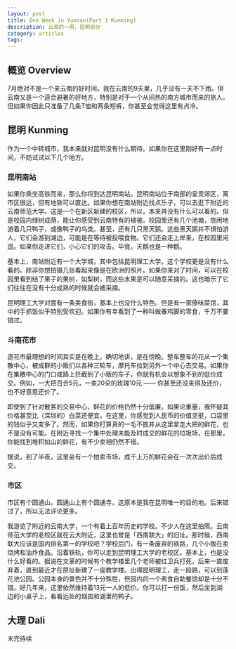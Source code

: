 ```yaml
---
layout: post
title: One Week in Yunnan(Part 1 Kunming)
description: 云南的一周，昆明部分
category: articles
tags: 
---
```


## 概览 Overview
7月绝对不是一个来云南的好时间。我在云南的9天里，几乎没有一天不下雨。但云南又是一个适合避暑的好地方，特别是对于一个从闷热的南方城市而来的旅人。但如果你因此只准备了几条T恤和两条短裤，你甚至会觉得这里有点冷。

## 昆明 Kunming ##
作为一个中转城市，我本来就对昆明没有什么期待。如果你在这里刚好有一点时间，不妨试试以下几个地方。

### 昆明南站 ### 
如果你乘坐高铁而来，那么你将到达昆明南站。昆明南站位于南部的呈贡郊区，离市区很远，但有地铁可以直达。如果你想在南站附近找点乐子，可以去逛下附近的云南师范大学。这是一个在新区新建的校区，所以，本来并没有什么可以看的。但是校园内绿树成荫，能让你感受到云南特有的植被。校园里还有几个池塘，悠闲地游着几只鸭子，或像鸭子的鸟类。甚至，还有几只黑天鹅。这些黑天鹅并不惧怕游人，它们会游到湖边，可能是在等待被投喂食物。它们还会走上岸来，在校园里闲逛。如果你走进它们，小心它们的攻击。毕竟，天鹅也是一种鹅。

基本上，南站附近有一个大学城，其中包括昆明理工大学。这个学校更是没有什么看的。除非你想拍摄几张看起来像是在欧洲的照片。如果你来对了时间，可以在校园里看到结了果子的果树，如梨树，而这些水果是可以随意采摘的。这也暗示了它们往往在没有十分成熟的时候就会被采摘。

昆明理工大学对面有一条美食街，基本上也没什么特色。但是有一家傣味菜馆，其中的手抓饭似乎特别受欢迎。如果你有幸看到了一种叫做春鸡脚的零食，千万不要错过。

### 斗南花市 ###
逛花市最理想的时间其实是在晚上。确切地讲，是在傍晚。整车整车的花从一个集散中心，被成群的小贩们以各种三轮车，摩托车拉到另外一个中心去交易。如果你在集散中心的门口或路上拦截到了小贩的车子，你就有机会以想象不到的低价成交。例如，一大把百合5元，一束20朵的玫瑰10元 —— 你甚至还没来得及还价，也不好意思还价了。

即使到了针对散客的交易中心，鲜花的价格仍然十分低廉。如果论重量，我怀疑其价格甚至比（深圳的）白菜还便宜。在这里，你感觉到人民币的价值坚挺，口袋里的钱似乎又变多了。然而，如果你打算真的一毛不拔并从这里拿走大把的鲜花，也不是没有可能。在附近寻找一个集中处理未能及时成交的鲜花的垃圾场，在那里，你能找到堆积如山的鲜花，有不少卖相仍然不错。

据说，到了半夜，这里会有一个拍卖市场，成千上万的鲜花会在一次次出价后成交。

### 市区 ###
市区有个圆通山，圆通山上有个圆通寺。这原本是我在昆明唯一的目的地。后来错过了，所以无法评论更多。

我游览了附近的云南大学，一个有着上百年历史的学校。不少人在这里拍照。云南师范大学的老校区就在云大附近，这里也曾是「西南联大」的旧址。那时候，西南联大应该是国内排名第一的学校吧？学校后门，有一条废弃的铁路，几个小贩在卖烧烤和油炸食品。沿着铁轨，你可以走到昆明理工大学的老校区。基本上，也是没什么好看的。据说在文革的时候有个教学楼里几个老师被红卫兵打死，后来一直废弃着，直到最近才在原址新建了一座教学楼。出得昆明理工，走一段路，可以到莲花池公园。公园本身的景色并不十分殊胜，但园内的一个素食自助餐馆却是十分不错。好几年来，这里依然维持着13元一人的低价。你可以打一份饭，然后坐到湖边的小桌子上，看看远处的烟囱和湖里的鸭子。


## 大理 Dali ##
未完待续
